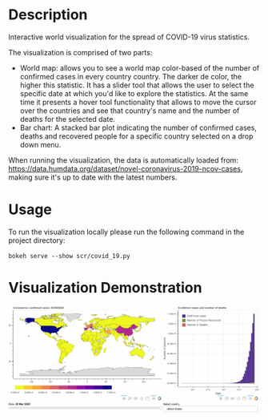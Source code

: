 # Description

Interactive world visualization for the spread of COVID-19 virus statistics.

The visualization is comprised of two parts:
- World map: allows you to see a world map color-based of the number of confirmed cases in every country 
country. The darker de color, the higher this statistic. It has a slider tool that allows the user to select the 
specific date at which you'd like to explore the statistics. At the same time it presents a hover tool functionality 
that allows to move the cursor over the countries and see that country's name and the number of deaths for the selected
date.
- Bar chart: A stacked bar plot indicating the number of confirmed cases, deaths and recovered people for a specific 
country selected on a drop down menu. 

When running the visualization, the data is automatically loaded from: https://data.humdata.org/dataset/novel-coronavirus-2019-ncov-cases, 
making sure it's up to date with the latest numbers.

# Usage

To run the visualization locally please run the following command in the project directory:
```
bokeh serve --show scr/covid_19.py
```

# Visualization Demonstration
![Demo](https://github.com/jlolivaresp/covid_19/blob/master/visualization_demonstration.gif)
